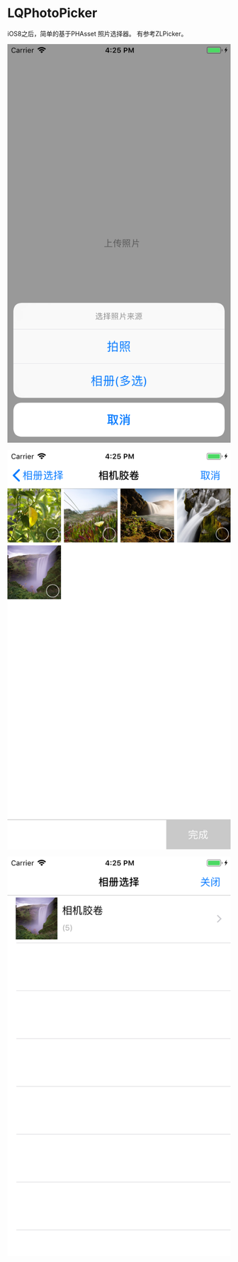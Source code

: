 # LQPhotoPicker
 iOS8之后，简单的基于PHAsset 照片选择器。 有参考ZLPicker。

 ![1](https://raw.githubusercontent.com/zengjun1987a/LQPhotoPicker/master/Screenshots/Simulator%20Screen%20Shot%20-%20iPhone%208%20-%202018-06-19%20at%2016.25.31.png)
 
 ![2](https://raw.githubusercontent.com/zengjun1987a/LQPhotoPicker/master/Screenshots/Simulator%20Screen%20Shot%20-%20iPhone%208%20-%202018-06-19%20at%2016.25.34.png)
   
 ![3](https://raw.githubusercontent.com/zengjun1987a/LQPhotoPicker/master/Screenshots/Simulator%20Screen%20Shot%20-%20iPhone%208%20-%202018-06-19%20at%2016.25.37.png)
 
